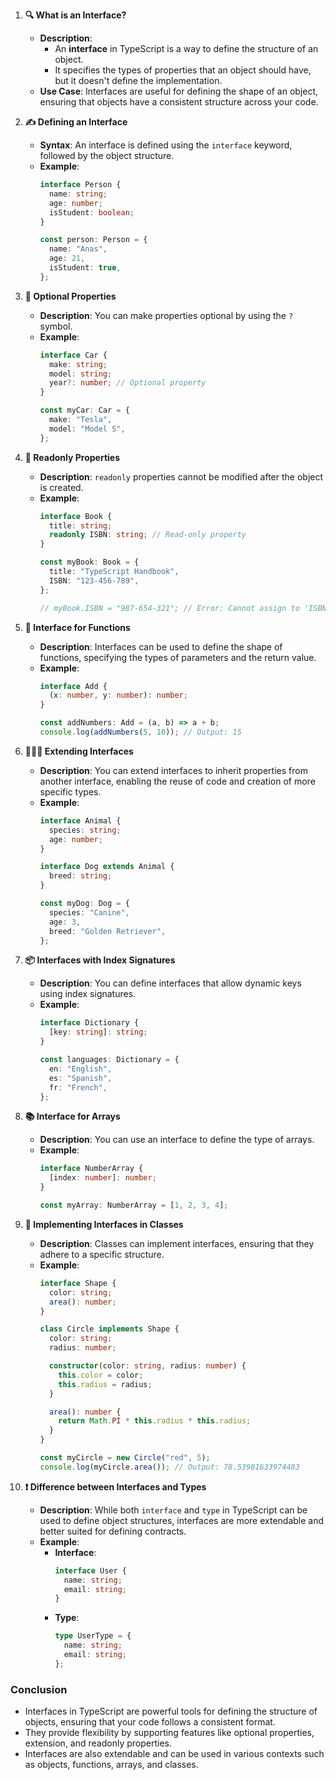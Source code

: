 1. **🔍 What is an Interface?**
   - **Description**: 
	   - An **interface** in TypeScript is a way to define the structure of an object. 
	   - It specifies the types of properties that an object should have, but it doesn't define the implementation.
   - **Use Case**: Interfaces are useful for defining the shape of an object, ensuring that objects have a consistent structure across your code.

2. **✍️ Defining an Interface**
   - **Syntax**: An interface is defined using the `interface` keyword, followed by the object structure.
   - **Example**:
     ```typescript
     interface Person {
       name: string;
       age: number;
       isStudent: boolean;
     }

     const person: Person = {
       name: "Anas",
       age: 21,
       isStudent: true,
     };
     ```

3. **🔑 Optional Properties**
   - **Description**: You can make properties optional by using the `?` symbol.
   - **Example**:
     ```typescript
     interface Car {
       make: string;
       model: string;
       year?: number; // Optional property
     }

     const myCar: Car = {
       make: "Tesla",
       model: "Model S",
     };
     ```

4. **🔄 Readonly Properties**
   - **Description**: `readonly` properties cannot be modified after the object is created.
   - **Example**:
     ```typescript
     interface Book {
       title: string;
       readonly ISBN: string; // Read-only property
     }

     const myBook: Book = {
       title: "TypeScript Handbook",
       ISBN: "123-456-789",
     };

     // myBook.ISBN = "987-654-321"; // Error: Cannot assign to 'ISBN' because it is a read-only property
     ```

5. **🔁 Interface for Functions**
   - **Description**: Interfaces can be used to define the shape of functions, specifying the types of parameters and the return value.
   - **Example**:
     ```typescript
     interface Add {
       (x: number, y: number): number;
     }

     const addNumbers: Add = (a, b) => a + b;
     console.log(addNumbers(5, 10)); // Output: 15
     ```

6. **🧑‍🤝‍🧑 Extending Interfaces**
   - **Description**: You can extend interfaces to inherit properties from another interface, enabling the reuse of code and creation of more specific types.
   - **Example**:
     ```typescript
     interface Animal {
       species: string;
       age: number;
     }

     interface Dog extends Animal {
       breed: string;
     }

     const myDog: Dog = {
       species: "Canine",
       age: 3,
       breed: "Golden Retriever",
     };
     ```

7. **📦 Interfaces with Index Signatures**
   - **Description**: You can define interfaces that allow dynamic keys using index signatures.
   - **Example**:
     ```typescript
     interface Dictionary {
       [key: string]: string;
     }

     const languages: Dictionary = {
       en: "English",
       es: "Spanish",
       fr: "French",
     };
     ```

8. **📚 Interface for Arrays**
   - **Description**: You can use an interface to define the type of arrays.
   - **Example**:
     ```typescript
     interface NumberArray {
       [index: number]: number;
     }

     const myArray: NumberArray = [1, 2, 3, 4];
     ```

9. **🌟 Implementing Interfaces in Classes**
   - **Description**: Classes can implement interfaces, ensuring that they adhere to a specific structure.
   - **Example**:
     ```typescript
     interface Shape {
       color: string;
       area(): number;
     }

     class Circle implements Shape {
       color: string;
       radius: number;

       constructor(color: string, radius: number) {
         this.color = color;
         this.radius = radius;
       }

       area(): number {
         return Math.PI * this.radius * this.radius;
       }
     }

     const myCircle = new Circle("red", 5);
     console.log(myCircle.area()); // Output: 78.53981633974483
     ```

10. **❗ Difference between Interfaces and Types**
    - **Description**: While both `interface` and `type` in TypeScript can be used to define object structures, interfaces are more extendable and better suited for defining contracts.
    - **Example**:
      - **Interface**:
        ```typescript
        interface User {
          name: string;
          email: string;
        }
        ```
      - **Type**:
        ```typescript
        type UserType = {
          name: string;
          email: string;
        };
        ```

### Conclusion
- Interfaces in TypeScript are powerful tools for defining the structure of objects, ensuring that your code follows a consistent format. 
- They provide flexibility by supporting features like optional properties, extension, and readonly properties. 
- Interfaces are also extendable and can be used in various contexts such as objects, functions, arrays, and classes.